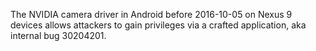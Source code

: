 The NVIDIA camera driver in Android before 2016-10-05 on Nexus 9 devices allows attackers to gain privileges via a crafted application, aka internal bug 30204201.
